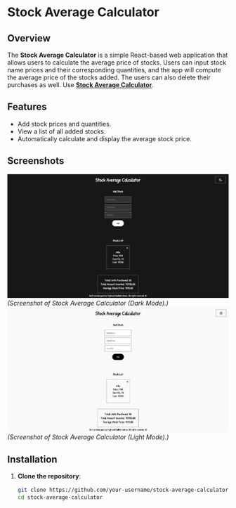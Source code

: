 # Stock Average Calculator

## Overview

The **Stock Average Calculator** is a simple React-based web application that allows users to calculate the average price of stocks. Users can input stock name prices and their corresponding quantities, and the app will compute the average price of the stocks added. The users can also delete their purchases as well.
Use **[Stock Average Calculator](https://vikkujonsnow.github.io/stock-average-calculator/)**.

## Features

- Add stock prices and quantities.
- View a list of all added stocks.
- Automatically calculate and display the average stock price.

## Screenshots

![App Screenshot](./public/images/ASC1.png)  
_(Screenshot of Stock Average Calculator (Dark Mode).)_
![App Screenshot](./public/images/ASC2.png)  
_(Screenshot of Stock Average Calculator (Light Mode).)_

## Installation

1. **Clone the repository**:
   ```bash
   git clone https://github.com/your-username/stock-average-calculator.git
   cd stock-average-calculator
   ```
